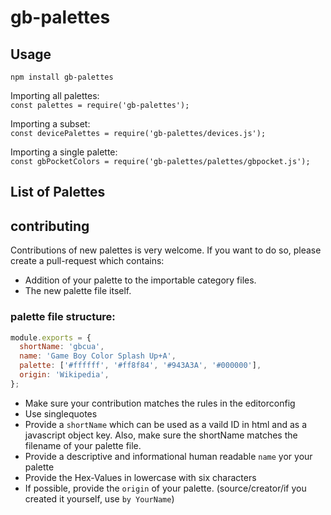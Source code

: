 # gb-palettes

## Usage
`npm install gb-palettes`

Importing all palettes:  
`const palettes = require('gb-palettes');`   

Importing a subset:  
`const devicePalettes = require('gb-palettes/devices.js');`     

Importing a single palette:  
`const gbPocketColors = require('gb-palettes/palettes/gbpocket.js');`     

## List of Palettes
<!-- LIST_START -->
<!-- LIST_END -->

## contributing
Contributions of new palettes is very welcome. If you want to do so, please create a pull-request which contains:
* Addition of your palette to the importable category files.
* The new palette file itself.

### palette file structure:
``` javascript
module.exports = {
  shortName: 'gbcua',
  name: 'Game Boy Color Splash Up+A',
  palette: ['#ffffff', '#ff8f84', '#943A3A', '#000000'],
  origin: 'Wikipedia',
};
```
* Make sure your contribution matches the rules in the editorconfig
* Use singlequotes
* Provide a `shortName` which can be used as a vaild ID in html and as a javascript object key. Also, make sure the shortName matches the filename of your palette file.
* Provide a descriptive and informational human readable `name` yor your palette
* Provide the Hex-Values in lowercase with six characters
* If possible, provide the `origin` of your palette. (source/creator/if you created it yourself, use `by YourName`)
